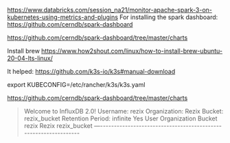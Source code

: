 https://www.databricks.com/session_na21/monitor-apache-spark-3-on-kubernetes-using-metrics-and-plugins
For installing the spark dashboard: 
https://github.com/cerndb/spark-dashboard
 
https://github.com/cerndb/spark-dashboard/tree/master/charts
 
Install brew
https://www.how2shout.com/linux/how-to-install-brew-ubuntu-20-04-lts-linux/
 
It helped: 
https://github.com/k3s-io/k3s#manual-download
 
 

export KUBECONFIG=/etc/rancher/k3s/k3s.yaml

https://github.com/cerndb/spark-dashboard/tree/master/charts

> Welcome to InfluxDB 2.0!
  Username:          rezix
  Organization:      Rezix
  Bucket:            rezix_bucket
  Retention Period:  infinite
 Yes
User	Organization	Bucket
rezix	Rezix		rezix_bucket
—----------------------------------------------------------------
